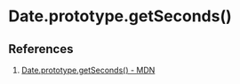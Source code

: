 # Date.prototype.getSeconds()

## References

1. [Date.prototype.getSeconds() - MDN](https://developer.mozilla.org/en-US/docs/Web/JavaScript/Reference/Global_Objects/Date/getSeconds)